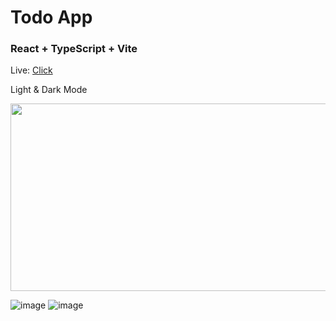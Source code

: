 # Todo App
### React + TypeScript + Vite

Live: [Click](https://kellystodoapp.netlify.app)

Light & Dark Mode

<img src="[https://github.com/kellywslee/puppals-version2/assets/76071382/5160a2dc-4097-4483-9115-8fb353ec46cf](https://github.com/kellywslee/todo/assets/76071382/5b4dae42-0b6f-49e7-a0ca-33825dd0480c)" width="600" height="300">

![image](https://github.com/kellywslee/todo/assets/76071382/5b4dae42-0b6f-49e7-a0ca-33825dd0480c)
![image](https://github.com/kellywslee/todo/assets/76071382/9cbddaa1-702f-4135-b56b-cdfcba38ef4b)

